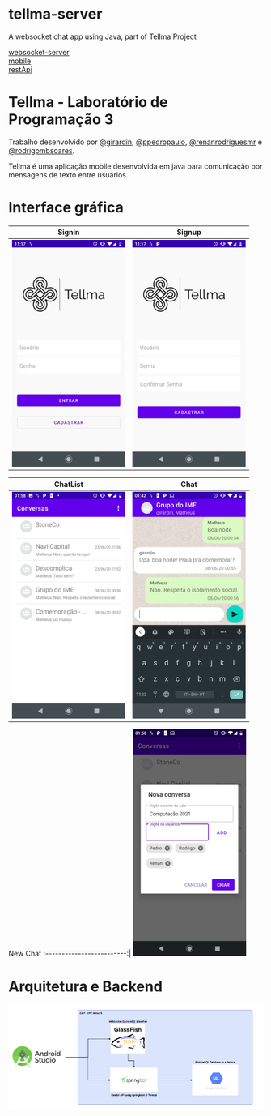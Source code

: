 # tellma-server
A websocket chat app using Java, part of Tellma Project

[websocket-server](https://github.com/rodrigombsoares/tellma-server/)   
[mobile](https://github.com/ppedropaulo/tellmamobile)      
[restApi](https://github.com/ppedropaulo/restfullapi)      
# Tellma - Laboratório de Programação 3

Trabalho desenvolvido por [@girardin](https://github.com/mgirardin), [@ppedropaulo](https://github.com/ppedropaulo), [@renanrodriguesmr](https://github.com/renanrodriguesmr) e [@rodrigombsoares](https://github.com/rodrigombsoares).

Tellma é uma aplicação mobile desenvolvida em java para comunicação por mensagens de texto entre usuários.   

# Interface gráfica
Signin             |  Signup
:-------------------------:|:-------------------------:
![](https://github.com/ppedropaulo/tellmamobile/blob/master/app/media/signin_tellma.jpg?raw=true)|![](https://github.com/ppedropaulo/tellmamobile/blob/master/app/media/signup_tellma.jpg?raw=true)


ChatList             |  Chat
:-------------------------:|:-------------------------:
![](https://github.com/ppedropaulo/tellmamobile/blob/master/app/media/chatlist_tellma.jpg?raw=true)|![](https://github.com/ppedropaulo/tellmamobile/blob/master/app/media/message_tellma.jpg?raw=true)

New Chat
:-------------------------:|
![](https://github.com/ppedropaulo/tellmamobile/blob/master/app/media/new_chat_tellma.jpeg?raw=true)


# Arquitetura e Backend

![](https://github.com/ppedropaulo/tellmamobile/blob/master/app/media/mobile_architecture.png?raw=true)
